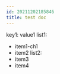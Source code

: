 ```yaml
---
id: 20211202185846
title: test doc
---
```

key1: value1
list1:
  - item1-ch1
  - item2
list2:
  - item3
  - item4
